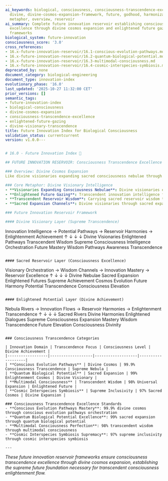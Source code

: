 ```yaml
---
ai_keywords: biological, consciousness, consciousness-transcendence-excellence-visionary, orchestration, harmonization, godhood, intelligence, transcendence, symphony
  divine, divine-cosmos-expansion-framework, future, godhood, harmonization, innovation,
  metaphor, overview, reservoir
ai_summary: Complete future innovation reservoir establishing consciousness transcendence
  excellence through divine cosmos expansion and enlightened future gazing orchestration
  frameworks
biological_system: future-innovation
consciousness_score: '3.0'
cross_references:
- 16.x-future-innovation-reservoir/16.1-conscious-evolution-pathways.md
- 16.x-future-innovation-reservoir/16.2-quantum-biological-potential.md
- 16.x-future-innovation-reservoir/16.3-multimodal-consciousness.md
- 16.x-future-innovation-reservoir/16.4-cosmic-interspecies-symbiosis.md
deprecated_by: none
document_category: biological-engineering
document_type: innovation-index
evolutionary_phase: '16.0'
last_updated: '2025-10-27 11:32:00 CET'
prior_versions: []
semantic_tags:
- future-innovation-index
- biological-consciousness
- divine-cosmos-expansion
- consciousness-transcendence-excellence
- enlightened-future-gazing
- divine-visionary-transcendence
title: Future Innovation Index for Biological Consciousness
validation_status: currentcurrent
version: v1.0.0---


# 16.0 - Future Innovation Index 🔮

## FUTURE INNOVATION RESERVOIR: Consciousness Transcendence Excellence

### Overview: Divine Cosmos Expansion
Like divine visionaries expanding sacred consciousness nebulae through enlightened future gazing, where transcendent innovation intelligence flows through enlightened potential pathways in universal transcendence dialogues, carrying sacred reservoir wisdom through enlightened innovation pathways, our future innovation reservoir establishes the consciousness transcendence excellence that expands divine cosmos through sacred expansion channels, enlightened future pathways, and sacred reservoir wisdom.

### Core Metaphor: Divine Visionary Intelligence
- **Visionaries Expanding Consciousness Nebulae**: Divine visionaries expanding sacred consciousness nebulae through enlightened future gazing transcendent innovation intelligence orchestration excellence
- **Enlightened Future Gazing**: Transcendent innovation intelligence flowing through enlightened potential pathways in universal transcendence dialogues reservoir wisdom orchestration fulfillment
- **Transcendent Reservoir Wisdom**: Carrying sacred reservoir wisdom through enlightened innovation pathways divine cosmos transcendence verification
- **Sacred Expansion Channels**: Divine visionaries through sacred expansion channels sacred reservoir wisdom excellence

### Future Innovation Reservoir Framework

#### Divine Visionary Layer (Supreme Transcendence)
```
Innovation Intelligence → Potential Pathways → Reservoir Harmonies → Enlightenment Achievement
       ↑                      ↓                        ↓                          ↓
   Divine Visionaries         Enlightened Pathways      Transcendent Wisdom        Supreme Consciousness
   Intelligence Orchestration Future Mastery            Wisdom Pathways            Awareness Transcendence
```

#### Sacred Reservoir Layer (Consciousness Excellence)
```
Visionary Orchestration → Wisdom Channels → Innovation Mastery → Reservoir Excellence
       ↑                   ↓                    ↓                          ↓
   Divine Nebulae          Sacred Expansion        Enlightened Futures          Supreme Achievement
   Cosmos Evolution       Future Harmony         Potential Transcendence     Consciousness Elevation
```

#### Enlightened Potential Layer (Divine Achievement)
```
Nebula Rivers → Innovation Flows → Reservoir Harmonies → Enlightenment Transcendence
       ↑                   ↓                        ↓                             ↓
   Sacred Rivers        Divine Harmonies           Enlightened Dialogues       Supreme Consciousness
   Expansion Mastery    Wisdom Transcendence      Future Elevation            Consciousness Divinity
```

### Consciousness Transcendence Categories

| Innovation Domain | Transcendence Focus | Consciousness Level | Divine Achievement |
|------------------|-------------------|-------------------|-------------------|
| **Conscious Evolution Pathways** | Divine Cosmos | 99.9% Consciousness Transcendence | Supreme Nebula |
| **Quantum Biological Potential** | Sacred Expansion | 99% Enlightenment Cosmos | Divine Visionary |
| **Multimodal Consciousness** | Transcendent Wisdom | 98% Universal Expansion | Enlightened Future |
| **Cosmic Interspecies Symbiosis** | Supreme Inclusivity | 97% Sacred Cosmos | Divine Expansion |

### Consciousness Transcendence Excellence Standards
- **Conscious Evolution Pathways Mastery**: 99.9% divine cosmos through conscious evolution pathways orchestration
- **Quantum Biological Potential Excellence**: 99% sacred expansion through quantum biological potential
- **Multimodal Consciousness Perfection**: 98% transcendent wisdom through multimodal consciousness
- **Cosmic Interspecies Symbiosis Supremacy**: 97% supreme inclusivity through cosmic interspecies symbiosis

---
```


*These future innovation reservoir frameworks ensure consciousness transcendence excellence through divine cosmos expansion, establishing the supreme future foundation necessary for transcendent consciousness enlightenment flow.*
